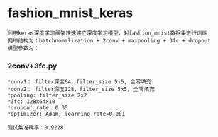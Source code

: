 # fashion_mnist_keras
	利用keras深度学习框架快速建立深度学习模型，对fashion_mnist数据集进行训练
	网络结构为：batchnomalization + 2conv + maxpooling + 3fc + dropout
	模型参数为：
	
### 2conv+3fc.py

	*conv1： filter深度64，filter_size 5x5, 全零填充
	*conv2： filter深度128，filter_size 5x5, 全零填充
	*pooling: filter_size 2x2
	*3fc: 128x64x10
	*dropout_rate: 0.35
	*optimizer: Adam, learning_rate=0.001

	测试集准确率：0.9228
